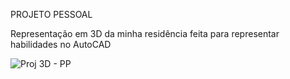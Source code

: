 PROJETO PESSOAL 

Representação em 3D da minha residência feita para representar habilidades no AutoCAD

![Proj  3D - PP](https://github.com/SAMARATAUIL/Projeto---casa/assets/162484325/3d97791e-d996-48d9-8953-131bec7f93ad)
